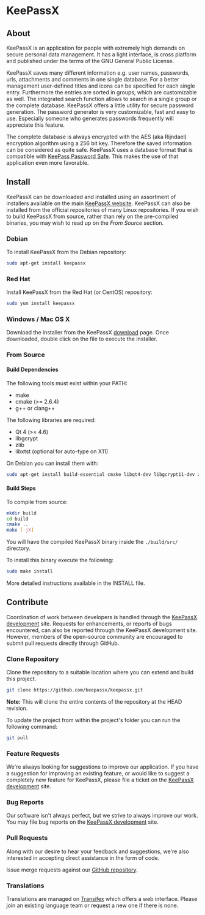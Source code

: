 # KeePassX

## About

KeePassX is an application for people with extremely high demands on secure personal data management.
It has a light interface, is cross platform and published under the terms of the GNU General Public License.

KeePassX saves many different information e.g. user names, passwords, urls, attachments and comments in one single database.
For a better management user-defined titles and icons can be specified for each single entry.
Furthermore the entries are sorted in groups, which are customizable as well. The integrated search function allows to search in a single group or the complete database.
KeePassX offers a little utility for secure password generation. The password generator is very customizable, fast and easy to use.
Especially someone who generates passwords frequently will appreciate this feature.

The complete database is always encrypted with the AES (aka Rijndael) encryption algorithm using a 256 bit key.
Therefore the saved information can be considered as quite safe. KeePassX uses a database format that is compatible with [KeePass Password Safe](http://keepass.info/).
This makes the use of that application even more favorable.

## Install

KeePassX can be downloaded and installed using an assortment of installers available on the main [KeePassX website](http://www.keepassx.org).
KeePassX can also be installed from the official repositories of many Linux repositories.
If you wish to build KeePassX from source, rather than rely on the pre-compiled binaries, you may wish to read up on the _From Source_ section.

### Debian

To install KeePassX from the Debian repository:

```bash
sudo apt-get install keepassx
```

### Red Hat

Install KeePassX from the Red Hat (or CentOS) repository:

```bash
sudo yum install keepassx
```

### Windows / Mac OS X

Download the installer from the KeePassX [download](https://www.keepassx.org/downloads) page.
Once downloaded, double click on the file to execute the installer.

### From Source

#### Build Dependencies

The following tools must exist within your PATH:

* make
* cmake (>= 2.6.4)
* g++ or clang++

The following libraries are required:

* Qt 4 (>= 4.6)
* libgcrypt
* zlib
* libxtst (optional for auto-type on X11)

On Debian you can install them with:

```bash
sudo apt-get install build-essential cmake libqt4-dev libgcrypt11-dev zlib1g-dev
```

#### Build Steps

To compile from source:

```bash
mkdir build
cd build
cmake ..
make [-jX]
```

You will have the compiled KeePassX binary inside the `./build/src/` directory.

To install this binary execute the following:

```bash
sudo make install
```

More detailed instructions available in the INSTALL file.

## Contribute

Coordination of work between developers is handled through the [KeePassX development](https://www.keepassx.org/dev/) site.
Requests for enhancements, or reports of bugs encountered, can also be reported through the KeePassX development site.
However, members of the open-source community are encouraged to submit pull requests directly through GitHub.

### Clone Repository

Clone the repository to a suitable location where you can extend and build this project.

```bash
git clone https://github.com/keepassx/keepassx.git
```

**Note:** This will clone the entire contents of the repository at the HEAD revision.

To update the project from within the project's folder you can run the following command:

```bash
git pull
```

### Feature Requests

We're always looking for suggestions to improve our application. If you have a suggestion for improving an existing feature,
or would like to suggest a completely new feature for KeePassX, please file a ticket on the [KeePassX development](https://www.keepassx.org/dev/) site.

### Bug Reports

Our software isn't always perfect, but we strive to always improve our work. You may file bug reports on the [KeePassX development](https://www.keepassx.org/dev/) site.

### Pull Requests

Along with our desire to hear your feedback and suggestions, we're also interested in accepting direct assistance in the form of code.

Issue merge requests against our [GitHub repository](https://github.com/keepassx/keepassx).

### Translations

Translations are managed on [Transifex](https://www.transifex.com/projects/p/keepassx/) which offers a web interface.
Please join an existing language team or request a new one if there is none.
